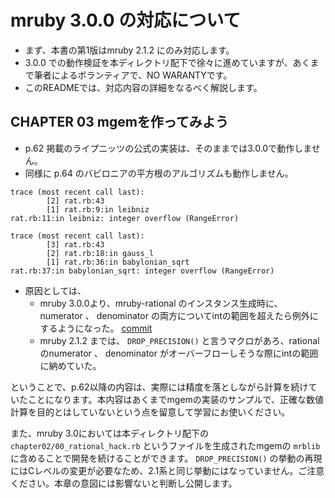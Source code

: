 # mruby 3.0.0 の対応について

* まず、本書の第1版はmruby 2.1.2 にのみ対応します。
* 3.0.0 での動作検証を本ディレクトリ配下で徐々に進めていますが、あくまで筆者によるボランティアで、NO WARANTYです。
* このREADMEでは、対応内容の詳細をなるべく解説します。

## CHAPTER 03 mgemを作ってみよう

* p.62 掲載のライプニッツの公式の実装は、そのままでは3.0.0で動作しません。
* 同様に p.64 のバビロニアの平方根のアルゴリズムも動作しません。

```console
trace (most recent call last):
        [2] rat.rb:43
        [1] rat.rb:9:in leibniz
rat.rb:11:in leibniz: integer overflow (RangeError)
```

```console
trace (most recent call last):
        [3] rat.rb:43
        [2] rat.rb:18:in gauss_l
        [1] rat.rb:36:in babylonian_sqrt
rat.rb:37:in babylonian_sqrt: integer overflow (RangeError)
```

* 原因としては、
  * mruby 3.0.0より、mruby-rational のインスタンス生成時に、 numerator 、 denominator の両方についてintの範囲を超えたら例外にするようになった。 [commit](https://github.com/mruby/mruby/commit/cc59860e4077aa5f3dbd398639c84b9214ec5d7d)
  * mruby 2.1.2 までは、 `DROP_PRECISION()` と言うマクロがあろ、rationalのnumerator 、 denominator がオーバーフローしそうな際にintの範囲に納めていた。

ということで、p.62以降の内容は、実際には精度を落としながら計算を続けていたことになります。本内容はあくまでmgemの実装のサンプルで、正確な数値計算を目的とはしていないという点を留意して学習にお使いください。

また、mruby 3.0においては本ディレクトリ配下の `chapter02/00_rational_hack.rb` というファイルを生成されたmgemの `mrblib` に含めることで開発を続けることができます。 `DROP_PRECISION()` の挙動の再現にはCレベルの変更が必要なため、2.1系と同じ挙動にはなっていません。ご注意ください。本章の意図には影響ないと判断し公開します。

